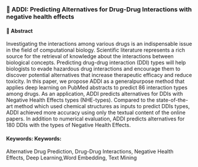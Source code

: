 ### __&#x1F4D8; ADDI: Predicting Alternatives for Drug-Drug Interactions with negative health effects__

#### __&#x1F4D7; Abstract__
Investigating the interactions among various drugs is an indispensable issue in the field of computational biology. Scientific literature represents a rich source for the retrieval of knowledge about the interactions between biological concepts. Predicting drug-drug interaction (DDI) types will help biologists to evade hazardous drug interactions and encourage them to discover potential alternatives that increase therapeutic efficacy and reduce toxicity. In this paper, we propose ADDI as a generalpurpose  method that applies deep learning on PubMed abstracts to predict 86 interaction types among drugs. As an application, ADDI predicts alternatives for DDIs with Negative Health Effects types (NHE-types). Compared to the state-of-the-art method which used chemical structures as inputs to predict DDIs types, ADDI achieved more accuracy using only the textual content of the online papers. In addition to numerical evaluation, ADDI predicts alternatives for 180 DDIs with the types of Negative Health Effects.

#### __Keywords:__ Keywords:
Alternative Drug Prediction, Drug-Drug Interactions, Negative Health Effects, Deep Learning,Word Embedding, Text Mining